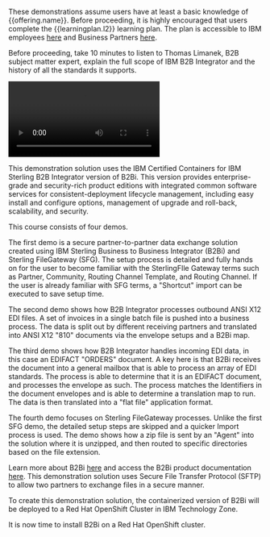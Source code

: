 These demonstrations assume users have at least a basic knowledge of {{offering.name}}. Before proceeding, it is highly encouraged that users complete the {{learningplan.l2}} learning plan. The plan is accessible to IBM employees <a href="https://yourlearning.ibm.com/activity/PLAN-C22C127B3AEC" target="_blank">here</a> and Business Partners <a href="https://learn.ibm.com/course/view.php?id=11891" target="_blank">here</a>.

Before proceeding, take 10 minutes to listen to Thomas Limanek, B2B subject matter expert, explain the full scope of IBM B2B Integrator and the history of all the standards it supports.

![type:video](./_videos/B2BIntegratorExplained.mp4)

This demonstration solution uses the IBM Certified Containers for IBM Sterling B2B Integrator version of B2Bi. This version provides enterprise-grade and security-rich product editions with integrated common software services for consistent-deployment lifecycle management, including easy install and configure options, management of upgrade and roll-back, scalability, and security.

This course consists of four demos.

The first demo is a secure partner-to-partner data exchange solution created using IBM Sterling Business to Business Integrator (B2Bi) and Sterling FileGateway (SFG).  The setup process is detailed and fully hands on for the user to become familiar with the SterlingFIle Gateway terms such as Partner, Community, Routing Channel Template, and Routing Channel.  If the user is already familiar with SFG terms, a "Shortcut" import can be executed to save setup time. 

The second demo shows how B2B Integrator processes outbound ANSI X12 EDI files.  A set of invoices in a single batch file is pushed into a business process.  The data is split out by different receiving partners and translated into ANSI X12 "810" documents via the envelope setups and a B2Bi map.  

The third demo shows how B2B Integrator handles incoming EDI data, in this case an EDIFACT "ORDERS" document.  A key here is that B2Bi receives the document into a general mailbox that is able to process an array of EDI standards.  The process is able to determine that it is an EDIFACT document, and processes the envelope as such.   The process matches the Identifiers in the document envelopes and is able to determine a translation map to run.  The data is then translated into a "flat file" application format.  

The fourth demo focuses on Sterling FileGateway processes.  Unlike the first SFG demo, the detailed setup steps are skipped and a quicker Import process is used.  The demo shows how a zip file is sent by an "Agent" into the solution where it is unzipped, and then routed to specific directories based on the file extension. 

Learn more about B2Bi <a href="https://www.ibm.com/products/b2b-integrator" target="_blank">here</a> and access the B2Bi product documentation <a href="https://www.ibm.com/docs/en/b2b-integrator/6.1.2?topic=overview-introduction-sterling-b2b-integrator" target="_blank">here</a>. This demonstration solution uses Secure File Transfer Protocol (SFTP) to allow two partners to exchange files in a secure manner.

To create this demonstration solution, the containerized version of B2Bi will be deployed to a Red Hat OpenShift Cluster in IBM Technology Zone.

It is now time to install B2Bi on a Red Hat OpenShift cluster.
